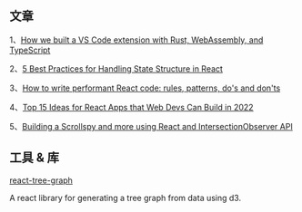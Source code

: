 ## 文章
1、[How we built a VS Code extension with Rust, WebAssembly, and TypeScript](https://www.osohq.com/post/building-vs-code-extension-with-rust-wasm-typescript)

2、[5 Best Practices for Handling State Structure in React](https://blog.bitsrc.io/5-best-practices-for-handling-state-structure-in-react-f011e842076e)

3、[How to write performant React code: rules, patterns, do's and don'ts](https://dev.to/adevnadia/how-to-write-performant-react-code-rules-patterns-dos-and-donts-40gk)

4、[Top 15 Ideas for React Apps that Web Devs Can Build in 2022](https://hackernoon.com/top-15-ideas-for-react-apps-that-web-devs-can-build-in-2022)

5、[Building a Scrollspy and more using React and IntersectionObserver API](https://saiyerniakhil.tech/building-a-scrollspy-and-more-using-react-and-intersectionobserver-api)


## 工具 & 库
[react-tree-graph](https://github.com/jpb12/react-tree-graph)

A react library for generating a tree graph from data using d3.